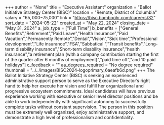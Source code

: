 +++
author = "None"
title = "Executive Assistant"
organization = "Ballot Initiative Strategy Center (BISC)"
location = "Remote, District of Columbia"
salary = "$65,000-$75,000"
link = "https://bisc.bamboohr.com/careers/32"
sort_date = "2024-05-22"
created_at = "May 22, 2024"
closing_date = "May 31, 2024"
a_job_type = ["Full Time"]
b_benefits = ["General Benefits","Retirement","Paid Leave","Health Insurance","Paid Vacation","Permanently Remote","Dental","Vision","Sick time","Professional development","Life insurance","FSA","Sabbatical ","Transit benefits","Long-term disability insurance","Short-term disability insurance","health insurance","a retirement plan (with a company contribution starting the first of the quarter after 6 months of employment)","paid time off","and 10 paid holidays"]
c_feedback = ""
aa_degrees_required = "No degree required"
thumbnail = "../../images/BISC2024-logoprimary_6aeafb6d.png"
+++
The Ballot Initiative Strategy Center (BISC) is seeking an experienced administrative support person to serve as the Executive Director’s right hand to help her execute her vision and fulfill her organizational and progressive ecosystem commitments. Ideal candidates will have previous experience working with executive or senior level director positions and be able to work independently with significant autonomy to successfully complete tasks without constant supervision. The person in this position must be extremely well organized, enjoy administrative support, and demonstrate a high level of professionalism and confidentiality. 